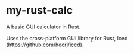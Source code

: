 # my-rust-calc
A basic GUI calculator in Rust.

Uses the cross-platform GUI library for Rust, Iced (https://github.com/hecrj/iced).
